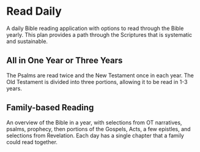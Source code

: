Read Daily
==========

A daily Bible reading application with options to read through the Bible yearly.  This plan provides a path through the Scriptures that is systematic and sustainable.

All in One Year or Three Years
------------------------------

The Psalms are read twice and the New Testament once in each year.
The Old Testament is divided into three portions, allowing it to be read in 1-3 years.

Family-based Reading
---------------

An overview of the Bible in a year, with selections from OT narratives, psalms, prophecy, then portions of the Gospels, Acts, a few epistles, and selections from Revelation. Each day has a single chapter that a family could read together.
